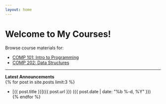 ```yaml
---
layout: home
---
```


# Welcome to My Courses!

Browse course materials for:
- [COMP 101: Intro to Programming](/comp101)
- [COMP 202: Data Structures](/comp202)

---

**Latest Announcements**  
{% for post in site.posts limit:3 %}  
- [{{ post.title }}]({{ post.url }}) ({{ post.date | date: "%b %-d, %Y" }})  
{% endfor %}